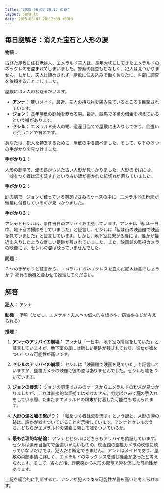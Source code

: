 ```yaml
---
title: "2025-06-07 20:12 の謎"
layout: default
date: 2025-06-07 20:12:00 +0900
---
```

## 毎日謎解き：消えた宝石と人形の涙

**物語：**

古びた屋敷に住む老婦人、エメラルド夫人は、長年大切にしてきたエメラルドのネックレスを盗まれてしまいました。警察の捜査もむなしく、犯人は見つかりません。しかし、夫人は諦めきれず、屋敷に住み込みで働くあなたに、内密に調査を依頼することにしました。

屋敷には３人の容疑者がいます。

*   **アンナ：** 若いメイド。最近、夫人の持ち物を盗み見ているところを目撃されています。
*   **ジョン：** 長年屋敷の庭師を務める男。最近、競馬で多額の借金を抱えているという噂があります。
*   **セシル：** エメラルド夫人の甥。遺産目当てで屋敷に出入りしており、金遣いが荒いことで有名です。

あなたは、犯人を特定するために、屋敷の中を調べました。そして、以下の３つの手がかりを見つけました。

**手がかり１：**

人形の部屋で、涙の跡がついた古い人形が見つかりました。人形のそばには、「嘘をつく者は涙を流す」という古い諺が書かれた紙切れが落ちていました。

**手がかり２：**

庭の隅で、ジョンが使っている剪定ばさみのケースの中に、エメラルドの粉末が微量に付着しているのが見つかりました。

**手がかり３：**

アンナとセシルは、事件当日のアリバイを主張しています。アンナは「私は一日中、地下室の掃除をしていました」と証言し、セシルは「私は街の映画館で映画を見ていました」と証言しています。しかし、地下室に繋がる扉には、誰かが最近出入りしたような新しい足跡が残されていました。また、映画館の監視カメラの映像には、セシルの姿は映っていませんでした。

**問題：**

３つの手がかりと証言から、エメラルドのネックレスを盗んだ犯人は誰でしょうか？ 犯行の動機と合わせて推理してください。

## 解答

**犯人：** アンナ

**動機：** 不明（ただし、エメラルド夫人への個人的な恨みや、窃盗癖などが考えられる）

**推理：**

1.  **アンナのアリバイの崩壊：** アンナは「一日中、地下室の掃除をしていた」と証言していますが、地下室の扉には新しい足跡が残されており、彼女が嘘をついている可能性が高いです。

2.  **セシルのアリバイの崩壊：** セシルは「映画館で映画を見ていた」と証言していますが、監視カメラの映像に彼の姿はありませんでした。セシルも嘘をついています。

3.  **ジョンの疑念：** ジョンの剪定ばさみのケースからエメラルドの粉末が見つかりましたが、これは直接的な証拠ではありません。剪定ばさみで庭の手入れをしている際、たまたまエメラルドの粉末が付着した可能性も考えられます。

4.  **人形の涙と嘘の繋がり：** 「嘘をつく者は涙を流す」という諺と、人形の涙の跡は、誰かが嘘をついていることを示唆しています。アンナとセシルのうち、どちらがエメラルドの盗難に関して嘘をついているか。

5.  **最も合理的な結論：**
    アンナとセシルはどちらもアリバイを偽証しています。セシルは遺産目当てで金遣いが荒いものの、映画館の監視カメラの映像に映っていないだけでは、犯人だと断定できません。
    アンナはメイドであり、屋敷の内部事情に詳しく、エメラルドのネックレスを盗む機会があったと考えられます。そして、盗んだ後、罪悪感から人形の部屋で涙を流した可能性があります。

上記を総合的に判断すると、アンナが犯人である可能性が最も高いと考えられます。
